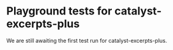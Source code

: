 # Playground tests for catalyst-excerpts-plus
We are still awaiting the first test run for catalyst-excerpts-plus.
